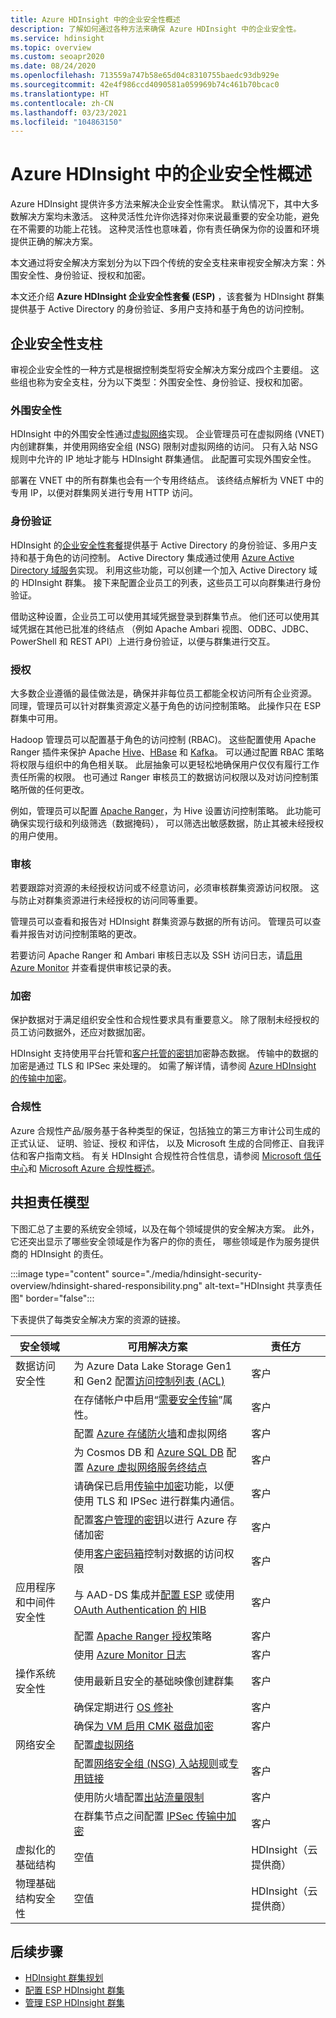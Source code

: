 ```yaml
---
title: Azure HDInsight 中的企业安全性概述
description: 了解如何通过各种方法来确保 Azure HDInsight 中的企业安全性。
ms.service: hdinsight
ms.topic: overview
ms.custom: seoapr2020
ms.date: 08/24/2020
ms.openlocfilehash: 713559a747b58e65d04c8310755baedc93db929e
ms.sourcegitcommit: 42e4f986ccd4090581a059969b74c461b70bcac0
ms.translationtype: HT
ms.contentlocale: zh-CN
ms.lasthandoff: 03/23/2021
ms.locfileid: "104863150"
---
```

# <a name="overview-of-enterprise-security-in-azure-hdinsight"></a>Azure HDInsight 中的企业安全性概述

Azure HDInsight 提供许多方法来解决企业安全性需求。 默认情况下，其中大多数解决方案均未激活。 这种灵活性允许你选择对你来说最重要的安全功能，避免在不需要的功能上花钱。 这种灵活性也意味着，你有责任确保为你的设置和环境提供正确的解决方案。

本文通过将安全解决方案划分为以下四个传统的安全支柱来审视安全解决方案：外围安全性、身份验证、授权和加密。

本文还介绍 **Azure HDInsight 企业安全性套餐 (ESP)** ，该套餐为 HDInsight 群集提供基于 Active Directory 的身份验证、多用户支持和基于角色的访问控制。

## <a name="enterprise-security-pillars"></a>企业安全性支柱

审视企业安全性的一种方式是根据控制类型将安全解决方案分成四个主要组。 这些组也称为安全支柱，分为以下类型：外围安全性、身份验证、授权和加密。

### <a name="perimeter-security"></a>外围安全性

HDInsight 中的外围安全性通过[虚拟网络](../hdinsight-plan-virtual-network-deployment.md)实现。 企业管理员可在虚拟网络 (VNET) 内创建群集，并使用网络安全组 (NSG) 限制对虚拟网络的访问。 只有入站 NSG 规则中允许的 IP 地址才能与 HDInsight 群集通信。 此配置可实现外围安全性。

部署在 VNET 中的所有群集也会有一个专用终结点。 该终结点解析为 VNET 中的专用 IP，以便对群集网关进行专用 HTTP 访问。

### <a name="authentication"></a>身份验证

HDInsight 的[企业安全性套餐](apache-domain-joined-architecture.md)提供基于 Active Directory 的身份验证、多用户支持和基于角色的访问控制。 Active Directory 集成通过使用 [Azure Active Directory 域服务](../../active-directory-domain-services/overview.md)实现。 利用这些功能，可以创建一个加入 Active Directory 域的 HDInsight 群集。 接下来配置企业员工的列表，这些员工可以向群集进行身份验证。

借助这种设置，企业员工可以使用其域凭据登录到群集节点。 他们还可以使用其域凭据在其他已批准的终结点 （例如 Apache Ambari 视图、ODBC、JDBC、PowerShell 和 REST API）上进行身份验证，以便与群集进行交互。

### <a name="authorization"></a>授权

大多数企业遵循的最佳做法是，确保并非每位员工都能全权访问所有企业资源。 同理，管理员可以针对群集资源定义基于角色的访问控制策略。 此操作只在 ESP 群集中可用。

Hadoop 管理员可以配置基于角色的访问控制 (RBAC)。 这些配置使用 Apache Ranger 插件来保护 Apache [Hive](apache-domain-joined-run-hive.md)、[HBase](apache-domain-joined-run-hbase.md) 和 [Kafka](apache-domain-joined-run-kafka.md)。 可以通过配置 RBAC 策略将权限与组织中的角色相关联。 此层抽象可以更轻松地确保用户仅仅有履行工作责任所需的权限。 也可通过 Ranger 审核员工的数据访问权限以及对访问控制策略所做的任何更改。

例如，管理员可以配置 [Apache Ranger](https://ranger.apache.org/)，为 Hive 设置访问控制策略。 此功能可确保实现行级和列级筛选（数据掩码）， 可以筛选出敏感数据，防止其被未经授权的用户使用。

### <a name="auditing"></a>审核

若要跟踪对资源的未经授权访问或不经意访问，必须审核群集资源访问权限。 这与防止对群集资源进行未经授权的访问同等重要。

管理员可以查看和报告对 HDInsight 群集资源与数据的所有访问。 管理员可以查看并报告对访问控制策略的更改。

若要访问 Apache Ranger 和 Ambari 审核日志以及 SSH 访问日志，请[启用 Azure Monitor](../hdinsight-hadoop-oms-log-analytics-tutorial.md#cluster-auditing) 并查看提供审核记录的表。

### <a name="encryption"></a>加密

保护数据对于满足组织安全性和合规性要求具有重要意义。 除了限制未经授权的员工访问数据外，还应对数据加密。

HDInsight 支持使用平台托管和[客户托管的密钥](../disk-encryption.md)加密静态数据。 传输中的数据的加密是通过 TLS 和 IPSec 来处理的。 如需了解详情，请参阅 [Azure HDInsight 的传输中加密](encryption-in-transit.md)。

### <a name="compliance"></a>合规性

Azure 合规性产品/服务基于各种类型的保证，包括独立的第三方审计公司生成的正式认证、 证明、验证、授权 和评估， 以及 Microsoft 生成的合同修正、自我评估和客户指南文档。 有关 HDInsight 合规性符合性信息，请参阅 [Microsoft 信任中心](https://www.microsoft.com/trust-center)和 [Microsoft Azure 合规性概述](https://gallery.technet.microsoft.com/Overview-of-Azure-c1be3942)。

## <a name="shared-responsibility-model"></a>共担责任模型

下图汇总了主要的系统安全领域，以及在每个领域提供的安全解决方案。 此外，它还突出显示了哪些安全领域是作为客户的你的责任， 哪些领域是作为服务提供商的 HDInsight 的责任。

:::image type="content" source="./media/hdinsight-security-overview/hdinsight-shared-responsibility.png" alt-text="HDInsight 共享责任图" border="false":::

下表提供了每类安全解决方案的资源的链接。

| 安全领域 | 可用解决方案 | 责任方 |
|---|---|---|
| 数据访问安全性 | 为 Azure Data Lake Storage Gen1 和 Gen2 配置[访问控制列表 (ACL)](../../storage/blobs/data-lake-storage-access-control.md)  | 客户 |
|  | 在存储帐户中启用“[需要安全传输](../../storage/common/storage-require-secure-transfer.md)”属性。 | 客户 |
|  | 配置 [Azure 存储防火墙](../../storage/common/storage-network-security.md)和虚拟网络 | 客户 |
|  | 为 Cosmos DB 和 [Azure SQL DB](../../azure-sql/database/vnet-service-endpoint-rule-overview.md) 配置 [Azure 虚拟网络服务终结点](../../virtual-network/virtual-network-service-endpoints-overview.md) | 客户 |
|  | 请确保已启用[传输中加密](./encryption-in-transit.md)功能，以便使用 TLS 和 IPSec 进行群集内通信。 | 客户 |
|  | 配置[客户管理的密钥](../../storage/common/customer-managed-keys-configure-key-vault.md)以进行 Azure 存储加密 | 客户 |
|  | 使用[客户密码箱](../../security/fundamentals/customer-lockbox-overview.md)控制对数据的访问权限 | 客户 |
| 应用程序和中间件安全性 | 与 AAD-DS 集成并[配置 ESP](apache-domain-joined-configure-using-azure-adds.md) 或使用 [OAuth Authentication 的 HIB](identity-broker.md)| 客户 |
|  | 配置 [Apache Ranger 授权](apache-domain-joined-run-hive.md)策略 | 客户 |
|  | 使用 [Azure Monitor 日志](../hdinsight-hadoop-oms-log-analytics-tutorial.md) | 客户 |
| 操作系统安全性 | 使用最新且安全的基础映像创建群集 | 客户 |
|  | 确保定期进行 [OS 修补](../hdinsight-os-patching.md) | 客户 |
|  | 确保[为 VM 启用 CMK 磁盘加密](../disk-encryption.md) | 客户 |
| 网络安全 | 配置[虚拟网络](../hdinsight-plan-virtual-network-deployment.md) |
|  | 配置[网络安全组 (NSG) 入站规则](../control-network-traffic.md)或[专用链接](../hdinsight-private-link.md) | 客户 |
|  | 使用防火墙配置[出站流量限制](../hdinsight-restrict-outbound-traffic.md) | 客户 |
|  | 在群集节点之间配置 [IPSec 传输中加密](encryption-in-transit.md) | 客户 |
| 虚拟化的基础结构 | 空值 | HDInsight（云提供商） |
| 物理基础结构安全性 | 空值 | HDInsight（云提供商） |

## <a name="next-steps"></a>后续步骤

* [HDInsight 群集规划](apache-domain-joined-architecture.md)
* [配置 ESP HDInsight 群集](./apache-domain-joined-configure-using-azure-adds.md)
* [管理 ESP HDInsight 群集](apache-domain-joined-manage.md)
